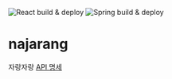 ![React build & deploy](https://github.com/dongisarang/najarang/workflows/React%20build%20&%20deploy/badge.svg)
![Spring build & deploy](https://github.com/dongisarang/najarang/workflows/Spring%20build%20&%20deploy/badge.svg)
# najarang
자랑자랑
 [API 명세](https://github.com/dongisarang/najarang/wiki/najarang-api)
